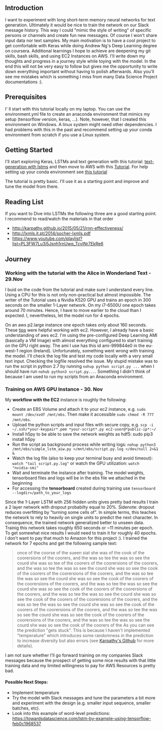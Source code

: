 ## Introduction
I want to experiment with long short-term memory neural networks for text generation. Ultimately it would be nice to train the network on our Slack message history. This way I could "mimic the style of writing" of specific persons or channels and create fun new messages. Of course I won't share input data nor text samples.
My main motivation is to have a cool project to get comfortable with Keras while doing Andrew Ng's Deep Learning degree on coursera.
Additional learnings I hope to achieve are deepening my git skills, bash skills, and using EC2 Instances on AWS.
I'll write down my thoughts and progress in a journey style while toying with the model. In the end this will not be very easy to follow but gives me the opportunity to write down everything important without having to polish afterwards. Also you'll see me mistakes which is something I miss from many Data Science Project documentations :).

## Prerequisites
I' ll start with this tutorial locally on my laptop. You can use the environment.yml file to create an anaconda environment that mimics my setup (tensorflow version, keras, ...). Note, however, that I created this environment on Windows. A linux system might need other dependencies. I had problems with this in the past and recommend setting up your conda environment from scratch if you use a Linux system.

## Getting Started
I'll start exploring Keras, LSTMs and text generation with this tutorial: [text-generation with lstms](https://machinelearningmastery.com/text-generation-lstm-recurrent-neural-networks-python-keras/) and then move to AWS with this [Tutorial](https://machinelearningmastery.com/develop-evaluate-large-deep-learning-models-keras-amazon-web-services/). For help setting up your conda environment see [this tutorial](https://machinelearningmastery.com/setup-python-environment-machine-learning-deep-learning-anaconda/)

The tutorial is pretty basic. I'll use it as a starting point and improve and tune the model from there.

## Reading List
If you want to Dive into LSTMs the following three are a good starting point. I recommend to read/watch the materials in that order
 - http://karpathy.github.io/2015/05/21/rnn-effectiveness/
 - http://lxmls.it.pt/2014/socher-lxmls.pdf
 - https://www.youtube.com/playlist?list=PL3FW7Lu3i5Jsnh1rnUwq_TcylNr7EkRe6

## Journey
### Working with the tutorial with the Alice in Wonderland Text - 29.Nov
I buid on the code from the tutorial and make sure I understand every line.
Using a CPU for this is not only non-practical but almost impossible. The writer of the Tutorial uses a Nvidia K520 GPU and trains an epoch in 300 seconds on the smaller 1-Layer network. On my i7-6500U one epoch takes around 70 minutes.
Hence, I have to move earlier to the cloud than I expected. I, nevertheless, let the model run for 4 epochs. 

On an aws p2.large instance one epoch takes only about 160 seconds. These [tips](https://machinelearningmastery.com/command-line-recipes-deep-learning-amazon-web-services/) were helpful working with ec2. However, I already have a basic understanding of aws ec2.
I'm using the pre-configured Deep Learning AMI (basically a VM Image) with almost everything configured to start training on the GPU right away. The ami I use has this id ami-999844e0 in the eu-west-1 region (Ireland).
Unfortunately, something went wrong with training the model. I'll check the log file and test my code locally with a very small text input.
Checking the logfile resolved the issue. My stupid mistake was to run the script in python 2.7 by running `nohup python script.py ...` when I should have run `nohub python3 script.py...`. Something I didn't think of because I am used to run my scripts from an Anaconda environment. 


### Training on AWS GPU Instance - 30. Nov
My **workflow with the EC2** instance is roughly the following: 
 - Create an EBS Volume and attach it to your ec2 instance, e.g. `sudo mount /dev/xvdf /mnt/ebs`. Then make it accessible `sudo chmod -R 777 /mnt/ebs`.
 - Upload the python scripts and input files with secure copy, e.g. `scp -i ~/.ssh/*your-keypair*.pem *your-script*.py ec2-user@*public-ip*:~/`
 - Install h5py to be able to save the network weights as hdf5: sudo pip3 install h5py 
 - Run the script as background process while writing logs: `nohup python3 /mnt/ebs/simple_lstm_aiw.py >/mnt/ebs/script.py.log </dev/null 2>&1 &`
 - Watch the log file (also to keep your terminal busy and avoid timeout): `watch "tail script.py.log"` or watch the GPU utilization: `watch "nvidia-smi"`
 - Wait and terminate the instance after training. The model weights, tensorboard files and logs will be in the ebs file we attached in the beginning
 - For accessing the **tensorboard** created during training use `tensorboard --logdir=/path_to_your_logs`

Since the 1-Layer LSTM with 256 hidden units gives pretty bad results I train a 2 layer network with dropout probabilty equal to 20%. Sidenote: dropout reduces overfitting by "turning some cells of". In simple terms, this teaches the network to rely to heavily on single units to predict the next character. In consequence, the trained network generalized better to unseen data. 
Trainig this network takes roughly 650 seconds or ~11 minutes per epoch. To get somewhat nice results I would need to train it for roughly 40 epochs. I don't want to pay that much to Amazon for this project :). I trained the network for 7 epochs and get the following sample text:
>  once of the coorse of the sueen siat she was of the cook of the coorersions of the coorers, and the was so tee the was so see the courd she was so tee of the coorers of the coorersions of the coorers, and the was so tee the was so see the courd she was so see the cook of the coorers of the coorersions of the coorers, and the was so tee the was so see the courd she was so see the cook of the coorers of the coorersions of the coorers, and the was so tee the was so see the courd she was so see the cook of the coorers of the coorersions of the coorers, and the was so tee the was so see the courd she was so see the cook of the coorers of the coorersions of the coorers, and the was so tee the was so see the courd she was so see the cook of the coorers of the coorersions of the coorers, and the was so tee the was so see the courd she was so see the cook of the coorers of the coorersions of the coorers, and the was so tee the was so see the courd she was so see the cook of the coorers of the 
As you can see the prediction "gets stuck". This is because I haven't  implemented "temperature" which introduces some randomness in the prediction to increase diversity but also errors (see [Karpathy's Github](https://github.com/karpathy/char-rnn) for more details).

I am not sure whether I'll go forward training on my companies Slack messages because the prospect of getting some nice results with that little training data and my limited willingness to pay for AWS Resources is pretty bad. 

#### Possible Next Steps:
 - Implement temperature
 - Try the model with Slack messages and tune the parameters a bit more and experiment with the design (e.g. smaller input sequence, smaller batches, etc). 
 - Look into this example of word-level predictions: https://towardsdatascience.com/lstm-by-example-using-tensorflow-feb0c1968537